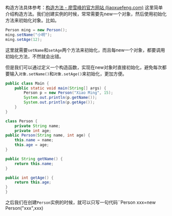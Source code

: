  构造方法具体参考：[构造方法 - 廖雪峰的官方网站 (liaoxuefeng.com)](https://www.liaoxuefeng.com/wiki/1252599548343744/1260454185794944) 这里简单介绍构造方法。我们创建实例的时候，常常需要先new一个对象，然后使用初始化方法来初始化对象。比如。

 ```java
 Person ming = new Person();
 ming.setName("小明");
 ming.setAge(12);
 ```

 这里就需要``setName``和``setAge``两个方法来初始化，而且每new一个对象，都要调用初始化方法，不然就会出错。

 但是我们可以通过定义一个构造函数，实现在new对象时直接初始化，避免每次都要输入``对象.setName()``和``对象.setAge()``来初始化，更加方便。

 ```java
 public class Main {
     public static void main(String[] args) {
         Person p = new Person("Xiao Ming", 15);
         System.out.println(p.getName());
         System.out.println(p.getAge());
     }
 }
 
 class Person {
     private String name;
     private int age;
 public Person(String name, int age) {
     this.name = name;
     this.age = age;
 }
 
 public String getName() {
     return this.name;
 }
 
 public int getAge() {
     return this.age;
 }
 }
 ```

 之后我们在创建``Person``实例的时候，就可以只写一句代码``Person xxx=new Person("xxx",xxx)
